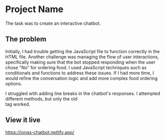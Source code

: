 # Project Name

The task was to create an interactive chatbot.

## The problem

Initially, I had trouble getting the JavaScript file to function correctly in the HTML file. Another challenge was managing the flow of user interactions, specifically making sure that the bot stopped responding when the user chose "No" for ordering food. I used JavaScript techniques such as conditionals and functions to address these issues. If I had more time, I would refine the conversation logic and add more complex food ordering options.

I struggled with adding line breaks in the chatbot's responses. I attempted different methods, but only the old <br> tag worked.

## View it live

https://jonas-chatbot.netlify.app/
